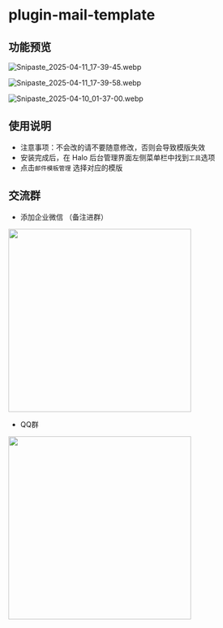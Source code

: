 # plugin-mail-template

## 功能预览
![Snipaste_2025-04-11_17-39-45.webp](https://api.minio.yyds.pink/halo-docs/2025/04/Snipaste_2025-04-11_17-39-45.webp)

![Snipaste_2025-04-11_17-39-58.webp](https://api.minio.yyds.pink/halo-docs/2025/04/Snipaste_2025-04-11_17-39-58.webp)

![Snipaste_2025-04-10_01-37-00.webp](https://api.minio.yyds.pink/halo-docs/2025/04/Snipaste_2025-04-10_01-37-00.webp)

## 使用说明

- 注意事项：不会改的请不要随意修改，否则会导致模版失效
- 安装完成后，在 Halo 后台管理界面左侧菜单栏中找到`工具`选项
- 点击`邮件模板管理` 选择对应的模版

## 交流群
* 添加企业微信 （备注进群）
<img width="360" src="https://api.minio.yyds.pink/kunkunyu/files/2025/02/%E5%BE%AE%E4%BF%A1%E5%9B%BE%E7%89%87_20250212142105-pbceif.jpg" />

* QQ群
<img width="360" src="https://api.minio.yyds.pink/kunkunyu/files/2025/05/qq-708998089-iqowsh.webp" />
